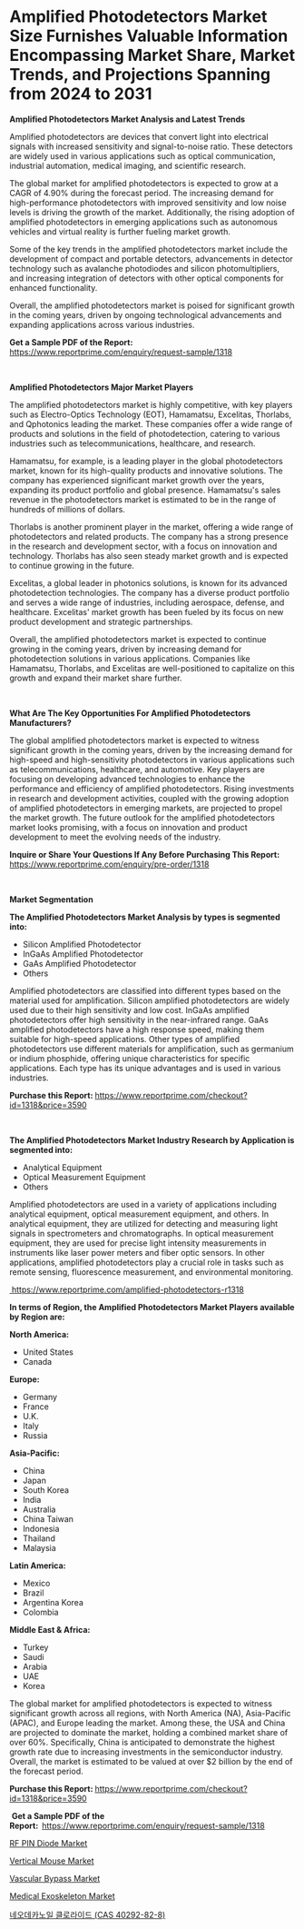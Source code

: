 <p><h1>Amplified Photodetectors Market Size Furnishes Valuable Information Encompassing Market Share, Market Trends, and Projections Spanning from 2024 to 2031</h1></p><p><strong>Amplified Photodetectors Market Analysis and Latest Trends</strong></p>
<p><p>Amplified photodetectors are devices that convert light into electrical signals with increased sensitivity and signal-to-noise ratio. These detectors are widely used in various applications such as optical communication, industrial automation, medical imaging, and scientific research.</p><p>The global market for amplified photodetectors is expected to grow at a CAGR of 4.90% during the forecast period. The increasing demand for high-performance photodetectors with improved sensitivity and low noise levels is driving the growth of the market. Additionally, the rising adoption of amplified photodetectors in emerging applications such as autonomous vehicles and virtual reality is further fueling market growth.</p><p>Some of the key trends in the amplified photodetectors market include the development of compact and portable detectors, advancements in detector technology such as avalanche photodiodes and silicon photomultipliers, and increasing integration of detectors with other optical components for enhanced functionality.</p><p>Overall, the amplified photodetectors market is poised for significant growth in the coming years, driven by ongoing technological advancements and expanding applications across various industries.</p></p>
<p><strong>Get a Sample PDF of the Report:&nbsp;</strong> <a href="https://www.reportprime.com/enquiry/request-sample/1318">https://www.reportprime.com/enquiry/request-sample/1318</a></p>
<p>&nbsp;</p>
<p><strong>Amplified Photodetectors Major Market Players</strong></p>
<p><p>The amplified photodetectors market is highly competitive, with key players such as Electro-Optics Technology (EOT), Hamamatsu, Excelitas, Thorlabs, and Qphotonics leading the market. These companies offer a wide range of products and solutions in the field of photodetection, catering to various industries such as telecommunications, healthcare, and research.</p><p>Hamamatsu, for example, is a leading player in the global photodetectors market, known for its high-quality products and innovative solutions. The company has experienced significant market growth over the years, expanding its product portfolio and global presence. Hamamatsu's sales revenue in the photodetectors market is estimated to be in the range of hundreds of millions of dollars.</p><p>Thorlabs is another prominent player in the market, offering a wide range of photodetectors and related products. The company has a strong presence in the research and development sector, with a focus on innovation and technology. Thorlabs has also seen steady market growth and is expected to continue growing in the future.</p><p>Excelitas, a global leader in photonics solutions, is known for its advanced photodetection technologies. The company has a diverse product portfolio and serves a wide range of industries, including aerospace, defense, and healthcare. Excelitas' market growth has been fueled by its focus on new product development and strategic partnerships.</p><p>Overall, the amplified photodetectors market is expected to continue growing in the coming years, driven by increasing demand for photodetection solutions in various applications. Companies like Hamamatsu, Thorlabs, and Excelitas are well-positioned to capitalize on this growth and expand their market share further.</p></p>
<p>&nbsp;</p>
<p><strong>What Are The Key Opportunities For Amplified Photodetectors Manufacturers?</strong></p>
<p><p>The global amplified photodetectors market is expected to witness significant growth in the coming years, driven by the increasing demand for high-speed and high-sensitivity photodetectors in various applications such as telecommunications, healthcare, and automotive. Key players are focusing on developing advanced technologies to enhance the performance and efficiency of amplified photodetectors. Rising investments in research and development activities, coupled with the growing adoption of amplified photodetectors in emerging markets, are projected to propel the market growth. The future outlook for the amplified photodetectors market looks promising, with a focus on innovation and product development to meet the evolving needs of the industry.</p></p>
<p><strong>Inquire or Share Your Questions If Any Before Purchasing This Report:</strong> <a href="https://www.reportprime.com/enquiry/pre-order/1318">https://www.reportprime.com/enquiry/pre-order/1318</a></p>
<p>&nbsp;</p>
<p><strong>Market Segmentation</strong></p>
<p><strong>The Amplified Photodetectors Market Analysis by types is segmented into:</strong></p>
<p><ul><li>Silicon Amplified Photodetector</li><li>InGaAs Amplified Photodetector</li><li>GaAs Amplified Photodetector</li><li>Others</li></ul></p>
<p><p>Amplified photodetectors are classified into different types based on the material used for amplification. Silicon amplified photodetectors are widely used due to their high sensitivity and low cost. InGaAs amplified photodetectors offer high sensitivity in the near-infrared range. GaAs amplified photodetectors have a high response speed, making them suitable for high-speed applications. Other types of amplified photodetectors use different materials for amplification, such as germanium or indium phosphide, offering unique characteristics for specific applications. Each type has its unique advantages and is used in various industries.</p></p>
<p><strong>Purchase this Report:&nbsp;</strong><a href="https://www.reportprime.com/checkout?id=1318&price=3590">https://www.reportprime.com/checkout?id=1318&price=3590</a></p>
<p>&nbsp;</p>
<p><strong>The Amplified Photodetectors Market Industry Research by Application is segmented into:</strong></p>
<p><ul><li>Analytical Equipment</li><li>Optical Measurement Equipment</li><li>Others</li></ul></p>
<p><p>Amplified photodetectors are used in a variety of applications including analytical equipment, optical measurement equipment, and others. In analytical equipment, they are utilized for detecting and measuring light signals in spectrometers and chromatographs. In optical measurement equipment, they are used for precise light intensity measurements in instruments like laser power meters and fiber optic sensors. In other applications, amplified photodetectors play a crucial role in tasks such as remote sensing, fluorescence measurement, and environmental monitoring.</p></p>
<p><a href="https://www.reportprime.com/amplified-photodetectors-r1318">&nbsp;https://www.reportprime.com/amplified-photodetectors-r1318</a></p>
<p><strong>In terms of Region, the Amplified Photodetectors Market Players available by Region are:</strong></p>
<p>
    <p> <strong> North America: </strong>
        <ul>
            <li>United States</li>
            <li>Canada</li>
        </ul>
        </p> 
    <p> <strong> Europe: </strong>
        <ul>
            <li>Germany</li>
            <li>France</li>
            <li>U.K.</li>
            <li>Italy</li>
            <li>Russia</li>
        </ul>
        </p> 
    <p> <strong> Asia-Pacific: </strong>
        <ul>
            <li>China</li>
            <li>Japan</li>
            <li>South Korea</li>
            <li>India</li>
            <li>Australia</li>
            <li>China Taiwan</li>
            <li>Indonesia</li>
            <li>Thailand</li>
            <li>Malaysia</li>
        </ul>
        </p> 
    <p> <strong> Latin America: </strong>
        <ul>
            <li>Mexico</li>
            <li>Brazil</li>
            <li>Argentina Korea</li>
            <li>Colombia</li>
        </ul>
        </p> 
    <p> <strong> Middle East & Africa: </strong>
        <ul>
            <li>Turkey</li>
            <li>Saudi</li>
            <li>Arabia</li>
            <li>UAE</li>
            <li>Korea</li>
        </ul>
    </p>
    </p>
<p><p>The global market for amplified photodetectors is expected to witness significant growth across all regions, with North America (NA), Asia-Pacific (APAC), and Europe leading the market. Among these, the USA and China are projected to dominate the market, holding a combined market share of over 60%. Specifically, China is anticipated to demonstrate the highest growth rate due to increasing investments in the semiconductor industry. Overall, the market is estimated to be valued at over $2 billion by the end of the forecast period.</p></p>
<p><strong>Purchase this Report: </strong><a href="https://www.reportprime.com/checkout?id=1318&price=3590">https://www.reportprime.com/checkout?id=1318&price=3590</a></p>
<p>&nbsp;<strong>Get a Sample PDF of the Report:&nbsp;&nbsp;</strong><a href="https://www.reportprime.com/enquiry/request-sample/1318">https://www.reportprime.com/enquiry/request-sample/1318</a></p>
<p><strong></strong></p>
<p><p><a href="https://github.com/qrkceaah30/Market-Research-Report-List-2/blob/main/rf-pin-diode-market.md">RF PIN Diode Market</a></p><p><a href="https://github.com/caicuccucga/Market-Research-Report-List-2/blob/main/vertical-mouse-market.md">Vertical Mouse Market</a></p><p><a href="https://medium.com/@minervawunsch/global-vascular-bypass-market-size-share-analysis-by-product-type-by-application-by-region-34d534531c46">Vascular Bypass Market</a></p><p><a href="https://medium.com/@zoeyjohns2003/global-medical-exoskeleton-market-size-is-expected-to-reach-at-a-cagr-of-8-9-f60751037e65">Medical Exoskeleton Market</a></p><p><a href="https://github.com/sarassiksa/Market-Research-Report-List-2/blob/main/8253050102162.md">네오데카노일 클로라이드 (CAS 40292-82-8)</a></p></p>